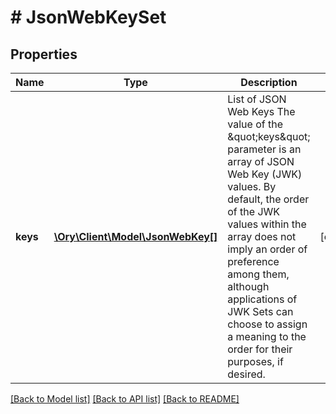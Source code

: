 # # JsonWebKeySet

## Properties

Name | Type | Description | Notes
------------ | ------------- | ------------- | -------------
**keys** | [**\Ory\Client\Model\JsonWebKey[]**](JsonWebKey.md) | List of JSON Web Keys  The value of the \&quot;keys\&quot; parameter is an array of JSON Web Key (JWK) values. By default, the order of the JWK values within the array does not imply an order of preference among them, although applications of JWK Sets can choose to assign a meaning to the order for their purposes, if desired. | [optional]

[[Back to Model list]](../../README.md#models) [[Back to API list]](../../README.md#endpoints) [[Back to README]](../../README.md)
